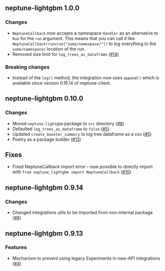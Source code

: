 ## neptune-lightgbm 1.0.0

 ### Changes
 - `NeptuneCallback` now accepts a namespace `Handler` as an alternative to `Run` for the `run` argument. This means that
   you can call it like `NeptuneCallback(run=run["some/namespace/"])` to log everything to the `some/namespace/`
   location of the run.
 - Removed size limit for `log_trees_as_dataframe` ([#14](https://github.com/neptune-ai/neptune-lightgbm/pull/14))

 ### Breaking changes
 - Instead of the `log()` method, the integration now uses `append()` which is available since version 0.16.14
   of neptune-client.

## neptune-lightgbm 0.10.0

### Changes
- Moved `neptune-lightgbm` package to `src` directory ([#8](https://github.com/neptune-ai/neptune-lightgbm/pull/8))
- Defaulted `log_trees_as_dataframe` to `false` ([#5](https://github.com/neptune-ai/neptune-lightgbm/pull/5))
- Updated `create_booster_summary` to log tree dataframe as a csv ([#5](https://github.com/neptune-ai/neptune-lightgbm/pull/5))
- Poetry as a package builder ([#13](https://github.com/neptune-ai/neptune-lightgbm/pull/13))

## Fixes

- Fixed NeptuneCallback import error - now possible to directly import with `from neptune_lightgbm import NeptuneCallback`
  ([#10](https://github.com/neptune-ai/neptune-lightgbm/pull/10))

## neptune-lightgbm 0.9.14

### Changes

- Changed integrations utils to be imported from non-internal package ([#6](https://github.com/neptune-ai/neptune-lightgbm/pull/6))

## neptune-lightgbm 0.9.13

### Features

- Mechanism to prevent using legacy Experiments in new-API integrations ([#4](https://github.com/neptune-ai/neptune-lightgbm/pull/4))
